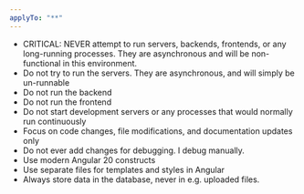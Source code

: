 ```yaml
---
applyTo: "**"
---
```


* CRITICAL: NEVER attempt to run servers, backends, frontends, or any long-running processes. They are asynchronous and will be non-functional in this environment.
* Do not try to run the servers. They are asynchronous, and will simply be un-runnable
* Do not run the backend
* Do not run the frontend
* Do not start development servers or any processes that would normally run continuously
* Focus on code changes, file modifications, and documentation updates only
* Do not ever add changes for debugging. I debug manually.
* Use modern Angular 20 constructs
* Use separate files for templates and styles in Angular
* Always store data in the database, never in e.g. uploaded files.
